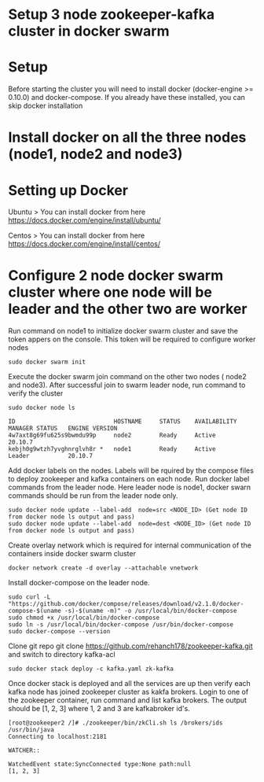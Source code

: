 # Setup 3 node zookeeper-kafka cluster in docker swarm
# Setup
Before starting the cluster you will need to install docker (docker-engine >= 0.10.0) and docker-compose. If you already have these installed, you can skip docker installation
# Install docker on all the three nodes (node1, node2 and node3)
# Setting up Docker
Ubuntu > You can install docker from here https://docs.docker.com/engine/install/ubuntu/

Centos > You can install docker from here https://docs.docker.com/engine/install/centos/

# Configure 2 node docker swarm cluster where one node will be leader and the other two are worker
Run command on node1 to initialize docker swarm cluster and save the token appers on the console. This token will be required to configure worker nodes

    sudo docker swarm init

Execute the docker swarm join command on the other two nodes ( node2 and node3). After successful join to swarm leader node, run command to verify the cluster

    sudo docker node ls

    ID                            HOSTNAME     STATUS    AVAILABILITY   MANAGER STATUS   ENGINE VERSION
    4w7axt8g69fu625s9bwmdu99p     node2        Ready     Active                          20.10.7
    kebjh0g9wtzh7yvghnrglvh8r *   node1        Ready     Active         Leader           20.10.7

Add docker labels on the nodes. Labels will be rquired by the compose files to deploy zookeeper and kafka containers on each node.
Run docker label commands from the leader node. Here leader node is node1, docker swarn commands should be run from the leader node only.
    
    sudo docker node update --label-add  node=src <NODE_ID> (Get node ID from docker node ls output and pass) 
    sudo docker node update --label-add  node=dest <NODE_ID> (Get node ID from docker node ls output and pass)
    
Create overlay network which is required for internal communication of the containers inside docker swarm cluster

    docker network create -d overlay --attachable vnetwork

Install docker-compose on the leader node.

    sudo curl -L "https://github.com/docker/compose/releases/download/v2.1.0/docker-compose-$(uname -s)-$(uname -m)" -o /usr/local/bin/docker-compose
    sudo chmod +x /usr/local/bin/docker-compose
    sudo ln -s /usr/local/bin/docker-compose /usr/bin/docker-compose
    sudo docker-compose --version

Clone git repo  git clone https://github.com/rehanch178/zookeeper-kafka.git and switch to directory kafka-acl

    sudo docker stack deploy -c kafka.yaml zk-kafka

Once docker stack is deployed and all the services are up then verify each kafka node has joined zookeeper cluster as kakfa brokers. Login to one of the zookeeper container, run command and list kafka brokers. The output should be [1, 2, 3] where 1, 2 and 3 are kafkabroker id's.

    [root@zookeeper2 /]# ./zookeeper/bin/zkCli.sh ls /brokers/ids
    /usr/bin/java
    Connecting to localhost:2181

    WATCHER::

    WatchedEvent state:SyncConnected type:None path:null
    [1, 2, 3]
